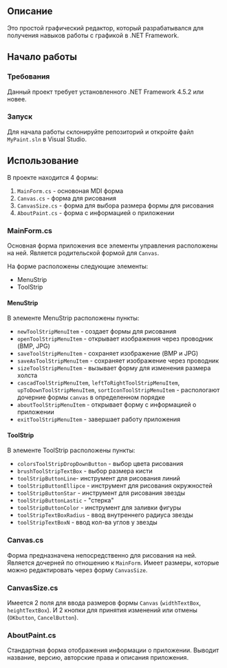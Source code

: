 Описание
----
Это простой графический редактор, который разрабатывался для получения навыков работы с графикой в .NET Framework.

Начало работы
----
### Требования
Данный проект требует установленного .NET Framework 4.5.2 или новее.

### Запуск
Для начала работы склонируйте репозиторий и откройте файл `MyPaint.sln` в Visual Studio.

Использование
----
В проекте находится 4 формы:
1. `MainForm.cs` - основоная MDI форма
2. `Canvas.cs` - форма для рисования
3. `CanvasSize.cs` - форма для выбора размера формы для рисования
4. `AboutPaint.cs` - форма с информацией о приложении

### MainForm.cs
Основная форма приложения все элементы управления расположены на ней. Является родительской формой для `Canvas`.

На форме расположены следующие элементы:
* MenuStrip
* ToolStrip

#### MenuStrip
В элементе MenuStrip расположены пункты:
* `newToolStripMenuItem` - создает формы для рисования 
* `openToolStripMenuItem` - открывает изображения через проводник (BMP, JPG)
* `saveToolStripMenuItem` - сохраняет изображение (BMP и JPG)
* `saveAsToolStripMenuItem` - сохраняет изображение через проводник
* `sizeToolStripMenuItem` - вызывает форму для изменения размера холста 
* `cascadToolStripMenuItem`, `leftToRightToolStripMenuItem`, `upToDownToolStripMenuItem`, `sortIconToolStripMenuItem` - распологают дочерние формы `canvas` в определенном порядке 
* `aboutToolStripMenuItem` - открывает форму с информацией о приложении 
* `exitToolStripMenuItem` - завершает работу приложения

#### ToolStrip
В элементе ToolStrip расположены пункты:
* `colorsToolStripDropDownButton` - выбор цвета рисования
* `brushToolStripTextBox` - выбор размера кисти
* `toolStripButtonLine`- инструмент для рисования линий
* `toolStripButtonEllipce` - инструмент для рисования окружностей 
* `toolStripButtonStar` - инструмент для рисования звезды
* `toolStripButtonLastic` - "стерка"
* `toolStripButtonColor` - инструмент для заливки фигуры
* `toolStripTextBoxRadius` - ввод внутреннего радиуса звезды
* `toolStripTextBoxN` - ввод кол-ва углов у звезды

### Canvas.cs
Форма предназначена непосредственно для рисования на ней. Является дочерней по отношению к `MainForm`. Имеет размеры, которые можно редактировать через форму `CanvasSize`.

### CanvasSize.cs
Имеется 2 поля для ввода размеров формы `Canvas` (`widthTextBox`, `heightTextBox`). И 2 кнопки для принятия изменений или отмены (`OKbutton`, `CancelButton`).

### AboutPaint.cs
Стандартная форма отображения информации о приложении. Выводит название, версию, авторские права и описания приложения.
